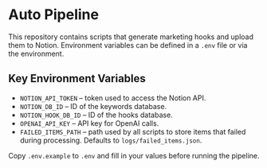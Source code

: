 # Auto Pipeline

This repository contains scripts that generate marketing hooks and upload them to Notion. Environment variables can be defined in a `.env` file or via the environment.

## Key Environment Variables

- `NOTION_API_TOKEN` – token used to access the Notion API.
- `NOTION_DB_ID` – ID of the keywords database.
- `NOTION_HOOK_DB_ID` – ID of the hooks database.
- `OPENAI_API_KEY` – API key for OpenAI calls.
- `FAILED_ITEMS_PATH` – path used by all scripts to store items that failed during processing. Defaults to `logs/failed_items.json`.

Copy `.env.example` to `.env` and fill in your values before running the pipeline.
